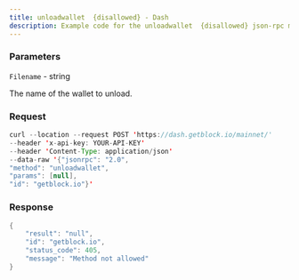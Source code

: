 ```yaml
---
title: unloadwallet  {disallowed} - Dash
description: Example code for the unloadwallet  {disallowed} json-rpc method. Сomplete guide on how to use unloadwallet  {disallowed} json-rpc in GetBlock.io Web3 documentation.
---
```


### Parameters


`Filename` - string

The name of the wallet to unload.

### Request

``` java
curl --location --request POST 'https://dash.getblock.io/mainnet/' 
--header 'x-api-key: YOUR-API-KEY' 
--header 'Content-Type: application/json' 
--data-raw '{"jsonrpc": "2.0",
"method": "unloadwallet",
"params": [null],
"id": "getblock.io"}'
```

###  Response

``` java
{
    "result": "null",
    "id": "getblock.io",
    "status_code": 405,
    "message": "Method not allowed"
}
```

